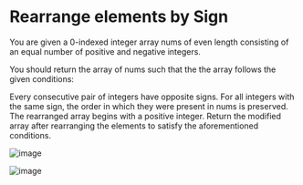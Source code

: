 # Rearrange elements by Sign 

You are given a 0-indexed integer array nums of even length consisting of an equal number of positive and negative integers.

You should return the array of nums such that the the array follows the given conditions:

Every consecutive pair of integers have opposite signs.
For all integers with the same sign, the order in which they were present in nums is preserved.
The rearranged array begins with a positive integer.
Return the modified array after rearranging the elements to satisfy the aforementioned conditions.


![image](https://github.com/DeekshaMalviya/100-Days-of-Code/assets/132806772/fe0f7e14-e37c-47de-b037-01de6b709213)




![image](https://github.com/DeekshaMalviya/100-Days-of-Code/assets/132806772/9b15b0a2-c4b7-46c4-aa27-29148e41432d)



